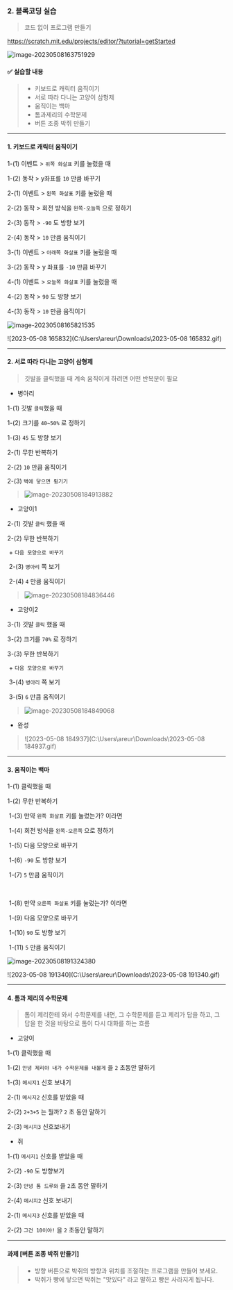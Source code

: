 ### 2. 블록코딩 실습

> 코드 없이 프로그램 만들기 

https://scratch.mit.edu/projects/editor/?tutorial=getStarted

![image-20230508163751929](C:\Users\areur\AppData\Roaming\Typora\typora-user-images\image-20230508163751929.png)



#### ✅ 실습할 내용 

> * 키보드로 캐릭터 움직이기 
> * 서로 따라 다니는 고양이 삼형제
> * 움직이는 백마
> * 톰과제리의 수학문제 
> * 버튼 조종 박쥐 만들기 



---



#### 1. 키보드로 캐릭터 움직이기 

1-(1) 이벤트 > `위쪽 화살표` 키를 눌렀을 때 

1-(2) 동작 > y좌표를 `10` 만큼 바꾸기 



2-(1) 이벤트 > `왼쪽 화살표` 키를 눌렀을 때 

2-(2) 동작 > 회전 방식을 `왼쪽-오늘쪽` 으로 정하기 

2-(3) 동작 > `-90` 도 방향 보기 

2-(4) 동작 > `10` 만큼 움직이기 



3-(1) 이벤트 > `아래쪽 화살표` 키를 눌렀을 때 

3-(2) 동작 > y 좌표를 `-10` 만큼 바꾸기 



4-(1) 이벤트 > `오늘쪽 화살표` 키를 눌렀을 때 

4-(2) 동작 > `90` 도 방향 보기 

4-(3) 동작 > `10` 만큼 움직이기 

 

![image-20230508165821535](C:\Users\areur\AppData\Roaming\Typora\typora-user-images\image-20230508165821535.png)

![2023-05-08 165832](C:\Users\areur\Downloads\2023-05-08 165832.gif)



---



#### 2. 서로 따라 다니는 고양이 삼형제 

> 깃발을 클릭했을 때 계속 움직이게 하려면 어떤 반복문이 필요



* 병아리 

1-(1) 깃발 `클릭`했을 때 

1-(2) 크기를 `40~50%` 로 정하기 

1-(3) `45` 도 방향 보기 



2-(1) 무한 반복하기 

2-(2) `10` 만큼 움직이기 

2-(3) `벽에 닿으면 튕기기`



> ![image-20230508184913882](C:\Users\areur\AppData\Roaming\Typora\typora-user-images\image-20230508184913882.png)



* 고양이1

2-(1) 깃발 `클릭` 했을 때 

2-(2) 무한 반복하기 

​	+ `다음 모양으로 바꾸기`

​	2-(3) `병아리` 쪽 보기 

​	2-(4) `4` 만큼 움직이기 

> ![image-20230508184836446](C:\Users\areur\AppData\Roaming\Typora\typora-user-images\image-20230508184836446.png)

* 고양이2

3-(1) 깃발 `클릭` 했을 때 

3-(2) 크기를 `70%` 로 정하기 

3-(3) 무한 반복하기 

​	+ `다음 모양으로 바꾸기`

​	3-(4) `병아리` 쪽 보기 

​	3-(5) `6` 만큼 움직이기 

> ![image-20230508184849068](C:\Users\areur\AppData\Roaming\Typora\typora-user-images\image-20230508184849068.png)



* 완성 

> ![2023-05-08 184937](C:\Users\areur\Downloads\2023-05-08 184937.gif)



---



#### 3. 움직이는 백마

1-(1) 클릭했을 때

1-(2) 무한 반복하기 

​	1-(3) 만약 `왼쪽 화살표` 키를 눌렀는가? 이라면 

​	1-(4) 회전 방식을 `왼쪽-오른쪽` 으로 정하기 

​	1-(5) 다음 모양으로 바꾸기 

​	1-(6) `-90` 도 방향 보기 

​	1-(7) `5` 만큼 움직이기 

​	

​	1-(8) 만약 `오른쪽 화살표` 키를 눌렀는가? 이라면

​	1-(9) 다음 모양으로 바꾸기 

​	1-(10) `90` 도 방향 보기 

​	1-(11) `5` 만큼 움직이기 

![image-20230508191324380](C:\Users\areur\AppData\Roaming\Typora\typora-user-images\image-20230508191324380.png)



![2023-05-08 191340](C:\Users\areur\Downloads\2023-05-08 191340.gif)



---



#### 4. 톰과 제리의 수학문제 

> 톰이 제리한테 와서 수학문제를 내면, 그 수학문제를 듣고 제리가 답을 하고, 그 답을 한 것을 바탕으로 톰이 다시 대화를 하는 흐름



* 고양이 

1-(1) 클릭했을 때 

1-(2) `안녕 제리야 내가 수학문제를 내볼게` 을 `2` 초동안 말하기 

1-(3) `메시지1` 신호 보내기 



2-(1) `메시지2` 신호를 받았을 때 

2-(2) `2+3+5` 는 뭘까? `2` 초 동안 말하기 

2-(3) `메시지3` 신호보내기



* 쥐

1-(1) `메시지1` 신호를 받았을 때 

2-(2)  `-90` 도 방향보기 

2-(3) `안녕 톰 드루와` 을 `2`초 동안 말하기 

2-(4) `메시지2` 신호 보내기 



2-(1) `메시지3` 신호를 받았을 때 

2-(2) `그건 10이야!` 을 `2` 초동안 말하기  



---



#### 과제  [버튼 조종 박쥐 만들기]

> * 방향 버튼으로 박쥐의 방향과 위치를 조절하는 프로그램을 만들어 보세요. 
> * 박쥐가 빵에 닿으면 박쥐는 "맛있다" 라고 말하고 빵은 사라지게 됩니다.
